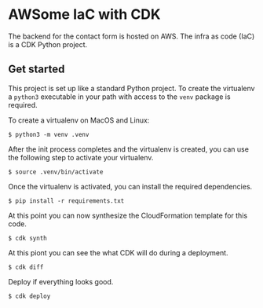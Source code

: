 
# AWSome IaC with CDK

The backend for the contact form is hosted on AWS. The infra as code (IaC) is a CDK Python project.

## Get started

This project is set up like a standard Python project. To create the virtualenv a `python3` executable
in your path with access to the `venv` package is required.

To create a virtualenv on MacOS and Linux:

```
$ python3 -m venv .venv
```

After the init process completes and the virtualenv is created, you can use the following
step to activate your virtualenv.

```
$ source .venv/bin/activate
```

Once the virtualenv is activated, you can install the required dependencies.

```
$ pip install -r requirements.txt
```

At this point you can now synthesize the CloudFormation template for this code.

```
$ cdk synth
```

At this piont you can see the what CDK will do during a deployment.

```
$ cdk diff
```

Deploy if everything looks good.

```
$ cdk deploy
```
